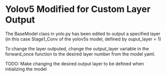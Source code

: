 # Yolov5 Modified for Custom Layer Output

The BaseModel class in yolo.py has been edited to output a specified layer (in this case Stage1_Conv of the yolov5s model, defined by ouput_layer = 1)

To change the layer outputed, change the output_layer variable in the forward_once function to the desired layer number from the model yaml.

TODO: Make changing the desired output layer to be defined when intializing the model
